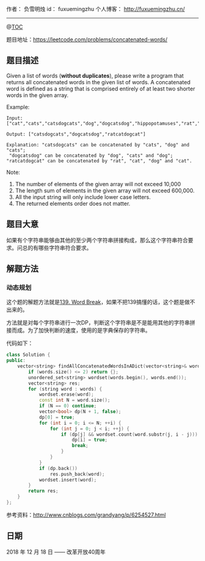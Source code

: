 

作者： 负雪明烛
id：	fuxuemingzhu
个人博客：	http://fuxuemingzhu.cn/

---
@[TOC](目录)


题目地址：https://leetcode.com/problems/concatenated-words/


## 题目描述


Given a list of words (**without duplicates**), please write a program that returns all concatenated words in the given list of words.
A concatenated word is defined as a string that is comprised entirely of at least two shorter words in the given array.

Example:

    Input: ["cat","cats","catsdogcats","dog","dogcatsdog","hippopotamuses","rat","ratcatdogcat"]
    
    Output: ["catsdogcats","dogcatsdog","ratcatdogcat"]

    Explanation: "catsdogcats" can be concatenated by "cats", "dog" and "cats"; 
     "dogcatsdog" can be concatenated by "dog", "cats" and "dog"; 
    "ratcatdogcat" can be concatenated by "rat", "cat", "dog" and "cat".

Note:

1. The number of elements of the given array will not exceed 10,000
1. The length sum of elements in the given array will not exceed 600,000.
1. All the input string will only include lower case letters.
1. The returned elements order does not matter.



## 题目大意

如果有个字符串能够由其他的至少两个字符串拼接构成，那么这个字符串符合要求。问总的有哪些字符串符合要求。

## 解题方法

### 动态规划

这个题的解题方法就是[139. Word Break][1]，如果不把139搞懂的话，这个题是做不出来的。

方法就是对每个字符串进行一次DP，判断这个字符串是不是能用其他的字符串拼接而成。为了加快判断的速度，使用的是字典保存的字符串。


代码如下：

```cpp
class Solution {
public:
    vector<string> findAllConcatenatedWordsInADict(vector<string>& words) {
        if (words.size() <= 2) return {};
        unordered_set<string> wordset(words.begin(), words.end());
        vector<string> res;
        for (string word : words) {
            wordset.erase(word);
            const int N = word.size();
            if (N == 0) continue;
            vector<bool> dp(N + 1, false);
            dp[0] = true;
            for (int i = 0; i <= N; ++i) {
                for (int j = 0; j < i; ++j) {
                    if (dp[j] && wordset.count(word.substr(j, i - j))) {
                        dp[i] = true;
                        break;
                    }
                }
            }
            if (dp.back())
                res.push_back(word);
            wordset.insert(word);
        }
        return res;
    }
};
```

参考资料：http://www.cnblogs.com/grandyang/p/6254527.html


## 日期

2018 年 12 月 18 日 —— 改革开放40周年


  [1]: https://blog.csdn.net/fuxuemingzhu/article/details/79368360
